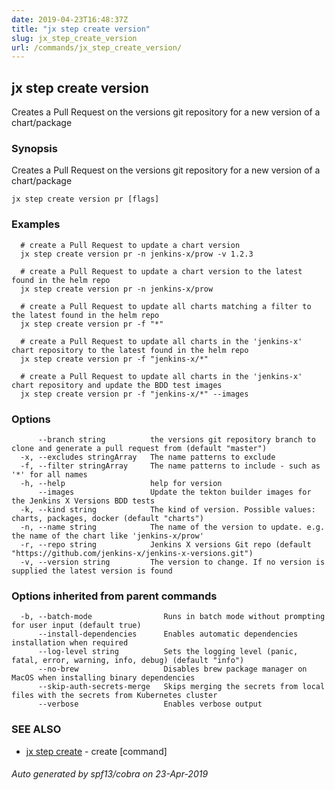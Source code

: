 ```yaml
---
date: 2019-04-23T16:48:37Z
title: "jx step create version"
slug: jx_step_create_version
url: /commands/jx_step_create_version/
---
```

## jx step create version

Creates a Pull Request on the versions git repository for a new version of a chart/package

### Synopsis

Creates a Pull Request on the versions git repository for a new version of a chart/package

```
jx step create version pr [flags]
```

### Examples

```
  # create a Pull Request to update a chart version
  jx step create version pr -n jenkins-x/prow -v 1.2.3
  
  # create a Pull Request to update a chart version to the latest found in the helm repo
  jx step create version pr -n jenkins-x/prow
  
  # create a Pull Request to update all charts matching a filter to the latest found in the helm repo
  jx step create version pr -f "*"
  
  # create a Pull Request to update all charts in the 'jenkins-x' chart repository to the latest found in the helm repo
  jx step create version pr -f "jenkins-x/*"
  
  # create a Pull Request to update all charts in the 'jenkins-x' chart repository and update the BDD test images
  jx step create version pr -f "jenkins-x/*" --images
```

### Options

```
      --branch string          the versions git repository branch to clone and generate a pull request from (default "master")
  -x, --excludes stringArray   The name patterns to exclude
  -f, --filter stringArray     The name patterns to include - such as '*' for all names
  -h, --help                   help for version
      --images                 Update the tekton builder images for the Jenkins X Versions BDD tests
  -k, --kind string            The kind of version. Possible values: charts, packages, docker (default "charts")
  -n, --name string            The name of the version to update. e.g. the name of the chart like 'jenkins-x/prow'
  -r, --repo string            Jenkins X versions Git repo (default "https://github.com/jenkins-x/jenkins-x-versions.git")
  -v, --version string         The version to change. If no version is supplied the latest version is found
```

### Options inherited from parent commands

```
  -b, --batch-mode                Runs in batch mode without prompting for user input (default true)
      --install-dependencies      Enables automatic dependencies installation when required
      --log-level string          Sets the logging level (panic, fatal, error, warning, info, debug) (default "info")
      --no-brew                   Disables brew package manager on MacOS when installing binary dependencies
      --skip-auth-secrets-merge   Skips merging the secrets from local files with the secrets from Kubernetes cluster
      --verbose                   Enables verbose output
```

### SEE ALSO

* [jx step create](/commands/jx_step_create/)	 - create [command]

###### Auto generated by spf13/cobra on 23-Apr-2019
